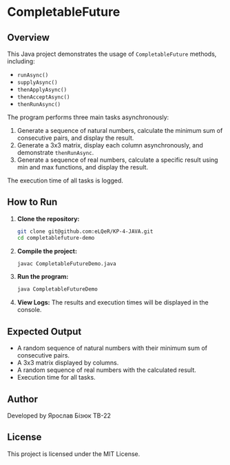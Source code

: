 # CompletableFuture

## Overview
This Java project demonstrates the usage of `CompletableFuture` methods, including:
- `runAsync()`
- `supplyAsync()`
- `thenApplyAsync()`
- `thenAcceptAsync()`
- `thenRunAsync()`

The program performs three main tasks asynchronously:
1. Generate a sequence of natural numbers, calculate the minimum sum of consecutive pairs, and display the result.
2. Generate a 3x3 matrix, display each column asynchronously, and demonstrate `thenRunAsync`.
3. Generate a sequence of real numbers, calculate a specific result using min and max functions, and display the result.

The execution time of all tasks is logged.



## How to Run

1. **Clone the repository:**
   ```bash
   git clone git@github.com:eLQeR/KP-4-JAVA.git
   cd completablefuture-demo
   ```

2. **Compile the project:**
   ```bash
   javac CompletableFutureDemo.java
   ```

3. **Run the program:**
   ```bash
   java CompletableFutureDemo
   ```

4. **View Logs:**
   The results and execution times will be displayed in the console.

## Expected Output
- A random sequence of natural numbers with their minimum sum of consecutive pairs.
- A 3x3 matrix displayed by columns.
- A random sequence of real numbers with the calculated result.
- Execution time for all tasks.

## Author
Developed by Ярослав Бізюк ТВ-22

## License
This project is licensed under the MIT License.

